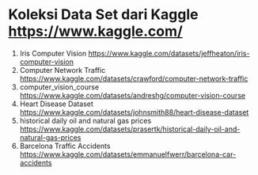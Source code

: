# Koleksi Data Set dari Kaggle https://www.kaggle.com/

1. Iris Computer Vision https://www.kaggle.com/datasets/jeffheaton/iris-computer-vision
2. Computer Network Traffic https://www.kaggle.com/datasets/crawford/computer-network-traffic
3. computer_vision_course https://www.kaggle.com/datasets/andreshg/computer-vision-course
4. Heart Disease Dataset https://www.kaggle.com/datasets/johnsmith88/heart-disease-dataset
5. historical daily oil and natural gas prices https://www.kaggle.com/datasets/prasertk/historical-daily-oil-and-natural-gas-prices
6. Barcelona Traffic Accidents https://www.kaggle.com/datasets/emmanuelfwerr/barcelona-car-accidents
